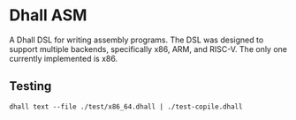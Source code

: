 # Dhall ASM

A Dhall DSL for writing assembly programs. The DSL was designed to support
multiple backends, specifically x86, ARM, and RISC-V. The only one currently
implemented is x86.

## Testing

```
dhall text --file ./test/x86_64.dhall | ./test-copile.dhall
```
